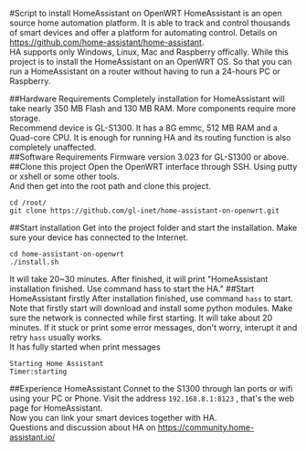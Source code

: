 #Script to install HomeAssistant on OpenWRT
HomeAssistant is an open source home automation platform. It is able to track and control thousands of smart devices and offer a platform for automating control. Details on https://github.com/home-assistant/home-assistant.  
HA supports only Windows, Linux, Mac and Raspberry offically. While this project is to install the HomeAssistant on an OpenWRT OS. So that you can run a HomeAssistant on a router without having to run a 24-hours PC or Raspberry.  

##Hardware Requirements
Completely installation for HomeAssistant will take nearly 350 MB Flash and 130 MB RAM. More components require more storage.  
Recommend device is GL-S1300. It has a 8G emmc, 512 MB RAM and a Quad-core CPU. It is enough for running HA and its routing function is also completely unaffected.  
##Software Requirements
Firmware version 3.023 for GL-S1300 or above.
##Clone this project
Open the OpenWRT interface through SSH. Using putty or xshell or some other tools.  
And then get into the root path and clone this project.  
```
cd /root/
git clone https://github.com/gl-inet/home-assistant-on-openwrt.git
```
##Start installation
Get into the project folder and start the installation. Make sure your device has connected to the Internet.
```
cd home-assistant-on-openwrt
./install.sh 
```
It will take 20~30 minutes. After finished, it will print "HomeAssistant installation finished. Use command hass to start the HA."
##Start HomeAssistant firstly
After installation finished, use command `hass` to start.  
Note that firstly start will download and install some python modules. Make sure the network is connected while first starting. It will take about 20 minutes. If it stuck or print some error messages, don't worry, interupt it and retry `hass` usually works.  
It has fully started when print messages
```
Starting Home Assistant
Timer:starting
```
##Experience HomeAssistant
Connet to the S1300 through lan ports or wifi using your PC or Phone. Visit the address `192.168.8.1:8123` , that's the web page for HomeAssistant.  
Now you can link your smart devices together with HA.  
Questions and discussion about HA on https://community.home-assistant.io/


